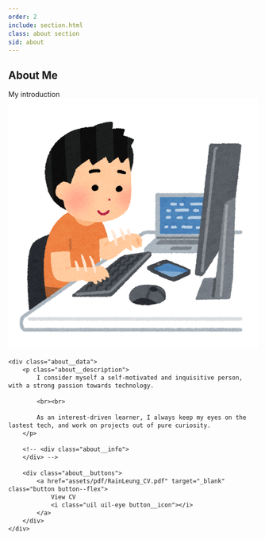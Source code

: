 ```yaml
---
order: 2
include: section.html
class: about section
sid: about
---
```


<h2 class="section__title">About Me</h2>
<span class="section__subtitle">My introduction</span>

<div class="about__container container grid">
    <img src="assets/img/about/computer_tokui_boy.png" class="about__img">

    <div class="about__data">
        <p class="about__description">
            I consider myself a self-motivated and inquisitive person, with a strong passion towards technology.

            <br><br>

            As an interest-driven learner, I always keep my eyes on the lastest tech, and work on projects out of pure curiosity.
        </p>

        <!-- <div class="about__info">
        </div> -->

        <div class="about__buttons">
            <a href="assets/pdf/RainLeung_CV.pdf" target="_blank" class="button button--flex">
                View CV
                <i class="uil uil-eye button__icon"></i>
            </a>
        </div>
    </div>
</div>
